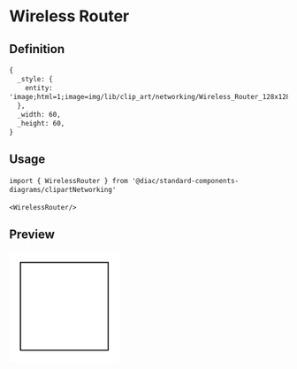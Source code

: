 # Wireless Router

## Definition

```
{
  _style: { 
    entity: 'image;html=1;image=img/lib/clip_art/networking/Wireless_Router_128x128.pngstrokeColor=none;',
  },
  _width: 60,
  _height: 60,
}
```

## Usage

```
import { WirelessRouter } from '@diac/standard-components-diagrams/clipartNetworking'

<WirelessRouter/>
```

## Preview

<img src="./wireless-router.png" width="200"/>

